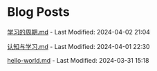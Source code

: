 # Blog Posts

[学习的周期.md](_posts/学习的周期.md) - Last Modified: 2024-04-02 21:04

[认知与学习.md](_posts/认知与学习.md) - Last Modified: 2024-04-01 22:30

[hello-world.md](_posts/hello-world.md) - Last Modified: 2024-03-31 15:18

